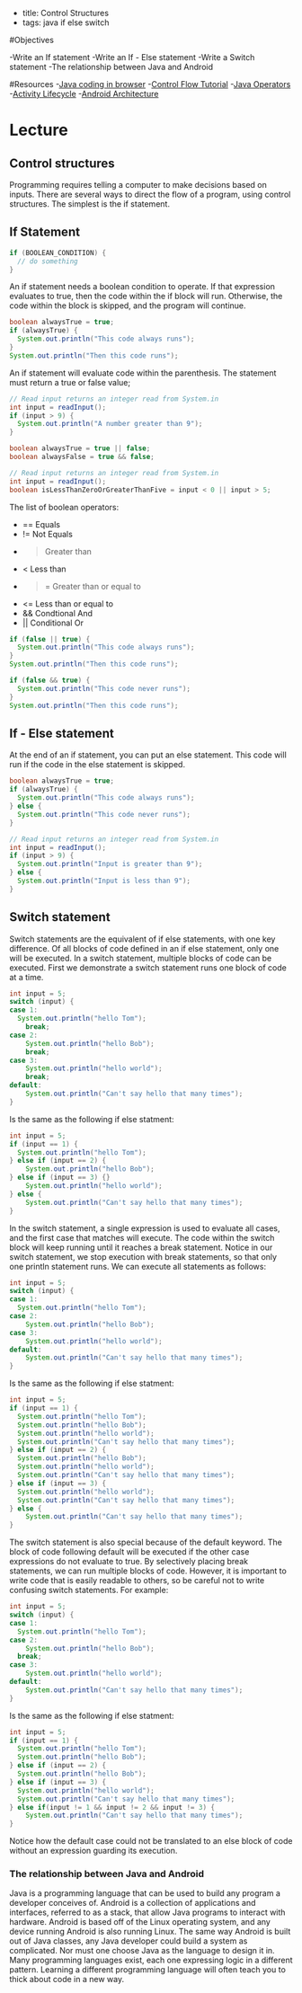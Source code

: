 - title: Control Structures
- tags: java if else switch

#Objectives

-Write an If statement
-Write an If - Else statement
-Write a Switch statement
-The relationship between Java and Android

#Resources
-[Java coding in browser](https://repl.it/languages/java)
-[Control Flow Tutorial](https://docs.oracle.com/javase/tutorial/java/nutsandbolts/flow.html)
-[Java Operators](https://docs.oracle.com/javase/tutorial/java/nutsandbolts/opsummary.html)
-[Activity Lifecycle](https://developer.android.com/training/basics/activity-lifecycle/starting.html)
-[Android Architecture](https://source.android.com/devices/)
# Lecture

## Control structures
Programming requires telling a computer to make decisions based on inputs. There
are several ways to direct the flow of a program, using control structures. The
simplest is the if statement.

## If Statement
```java
if (BOOLEAN_CONDITION) {
  // do something
}
```
An if statement needs a boolean condition to operate. If that expression
evaluates to true, then the code within the if block will run. Otherwise, the
code within the block is skipped, and the program will continue.

```java
boolean alwaysTrue = true;
if (alwaysTrue) {
  System.out.println("This code always runs");
}
System.out.println("Then this code runs");
```

An if statement will evaluate code within the parenthesis. The statement must
return a true or false value;

```java
// Read input returns an integer read from System.in
int input = readInput();
if (input > 9) {
  System.out.println("A number greater than 9");
}
```
```java
boolean alwaysTrue = true || false;
boolean alwaysFalse = true && false;

// Read input returns an integer read from System.in
int input = readInput();
boolean isLessThanZeroOrGreaterThanFive = input < 0 || input > 5;
```

The list of boolean operators:
- == Equals
- != Not Equals
- > Greater than
- < Less than
- >= Greater than or equal to
- <= Less than or equal to
- && Condtional And
- || Conditional Or

```java
if (false || true) {
  System.out.println("This code always runs");
}
System.out.println("Then this code runs");
```

```java
if (false && true) {
  System.out.println("This code never runs");
}
System.out.println("Then this code runs");
```

## If - Else statement
At the end of an if statement, you can put an else statement. This code will
run if the code in the else statement is skipped.

```java
boolean alwaysTrue = true;
if (alwaysTrue) {
  System.out.println("This code always runs");
} else {
  System.out.println("This code never runs");
}
```

```java
// Read input returns an integer read from System.in
int input = readInput();
if (input > 9) {
  System.out.println("Input is greater than 9");
} else {
  System.out.println("Input is less than 9");
}
```

## Switch statement
Switch statements are the equivalent of if else statements, with one key
difference. Of all blocks of code defined in an if else statement, only one will
be executed. In a switch statement, multiple blocks of code can be executed.
First we demonstrate a switch statement runs one block of code at a time.

```java
int input = 5;
switch (input) {
case 1:
  System.out.println("hello Tom");
	break;
case 2:
	System.out.println("hello Bob");
	break;
case 3:
	System.out.println("hello world");
	break;
default:
	System.out.println("Can't say hello that many times");
}
```

Is the same as the following if else statment:

```java
int input = 5;
if (input == 1) {
  System.out.println("hello Tom");
} else if (input == 2) {
	System.out.println("hello Bob");
} else if (input == 3) {}
	System.out.println("hello world");
} else {
	System.out.println("Can't say hello that many times");
}
```

In the switch statement, a single expression is used to evaluate all cases, and
the first case that matches will execute. The code within the switch block will
keep running until it reaches a break statement. Notice in our switch statement,
we stop execution with break statements, so that only one println statement
runs. We can execute all statements as follows:

```java
int input = 5;
switch (input) {
case 1:
  System.out.println("hello Tom");
case 2:
	System.out.println("hello Bob");
case 3:
	System.out.println("hello world");
default:
	System.out.println("Can't say hello that many times");
}
```

Is the same as the following if else statment:

```java
int input = 5;
if (input == 1) {
  System.out.println("hello Tom");
  System.out.println("hello Bob");
  System.out.println("hello world");
  System.out.println("Can't say hello that many times");
} else if (input == 2) {
  System.out.println("hello Bob");
  System.out.println("hello world");
  System.out.println("Can't say hello that many times");
} else if (input == 3) {
  System.out.println("hello world");
  System.out.println("Can't say hello that many times");
} else {
	System.out.println("Can't say hello that many times");
}
```

The switch statement is also special because of the default keyword. The
block of code following default will be executed if the other case expressions
do not evaluate to true. By selectively placing break statements, we can run
multiple blocks of code. However, it is important to write code that is easily
readable to others, so be careful not to write confusing switch statements.
For example:

```java
int input = 5;
switch (input) {
case 1:
  System.out.println("hello Tom");
case 2:
	System.out.println("hello Bob");
  break;
case 3:
	System.out.println("hello world");
default:
	System.out.println("Can't say hello that many times");
}
```

Is the same as the following if else statment:

```java
int input = 5;
if (input == 1) {
  System.out.println("hello Tom");
  System.out.println("hello Bob");
} else if (input == 2) {
  System.out.println("hello Bob");
} else if (input == 3) {
  System.out.println("hello world");
  System.out.println("Can't say hello that many times");
} else if(input != 1 && input != 2 && input != 3) {
	System.out.println("Can't say hello that many times");
}
```

Notice how the default case could not be translated to an else block of code
without an expression guarding its execution.

### The relationship between Java and Android
Java is a programming language that can be used to build any program a
developer conceives of. Android is a collection of applications and interfaces,
referred to as a stack, that allow Java programs to interact with hardware.
Android is based off of the Linux operating system, and any device running
Android is also running Linux. The same way Android is built out of Java
classes, any Java developer could build a system as complicated. Nor must one
choose Java as the language to design it in. Many programming languages exist,
each one expressing logic in a different pattern. Learning a different
programming language will often teach you to thick about code in a new way.
